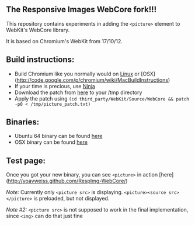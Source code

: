 The Responsive Images WebCore fork!!!
--------------------

This repository contains experiments in adding the `<picture>` element to
WebKit's WebCore library.

It is based on Chromium's WebKit from 17/10/12.

Build instructions:
----------------------
* Build Chromium like you normally would on [Linux](http://code.google.com/p/chromium/wiki/LinuxBuildInstructions) or [OSX] (http://code.google.com/p/chromium/wiki/MacBuildInstructions)
* If your time is precious, use [Ninja](http://code.google.com/p/chromium/wiki/NinjaBuild)
* Download the patch from [here](https://raw.github.com/yoavweiss/RespImg-WebCore/master/picture_patch.txt) to your /tmp directory
* Apply the patch using `(cd third_party/WebKit/Source/WebCore && patch -p0 < /tmp/picture_patch.txt)`

Binaries:
--------------------------
* Ubuntu 64 binary can be found [here]( https://github.com/downloads/yoavweiss/RespImg-WebCore/chrome.7z)
* OSX binary can be found [here]( https://github.com/downloads/yoavweiss/RespImg-WebCore/Chromium.app.tar.gz)

Test page:
---------------------
Once you got your new binary, you can see `<picture>` in action [here] (http://yoavweiss.github.com/RespImg-WebCore/)

*Note:* Currently only `<picture src>` is displaying. `<picture><source src></picture>` is preloaded, but not displayed.

*Note #2:* `<picture src>` is not supposed to work in the final implementation, since `<img>` can do that just fine
